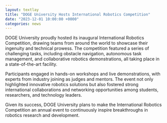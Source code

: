 ```yaml
---
layout: textlay
title: "DOGE University Hosts International Robotics Competition"
date: "2023-12-01 10:00:00 +0000"
categories: news
---
```


DOGE University proudly hosted its inaugural International Robotics Competition, drawing teams from around the world to showcase their ingenuity and technical prowess. The competition featured a series of challenging tasks, including obstacle navigation, autonomous task management, and collaborative robotics demonstrations, all taking place in a state-of-the-art facility.

Participants engaged in hands-on workshops and live demonstrations, with experts from industry joining as judges and mentors. The event not only highlighted innovative robotics solutions but also fostered strong international collaborations and networking opportunities among students, researchers, and technology leaders.

Given its success, DOGE University plans to make the International Robotics Competition an annual event to continuously inspire breakthroughs in robotics research and development. 
